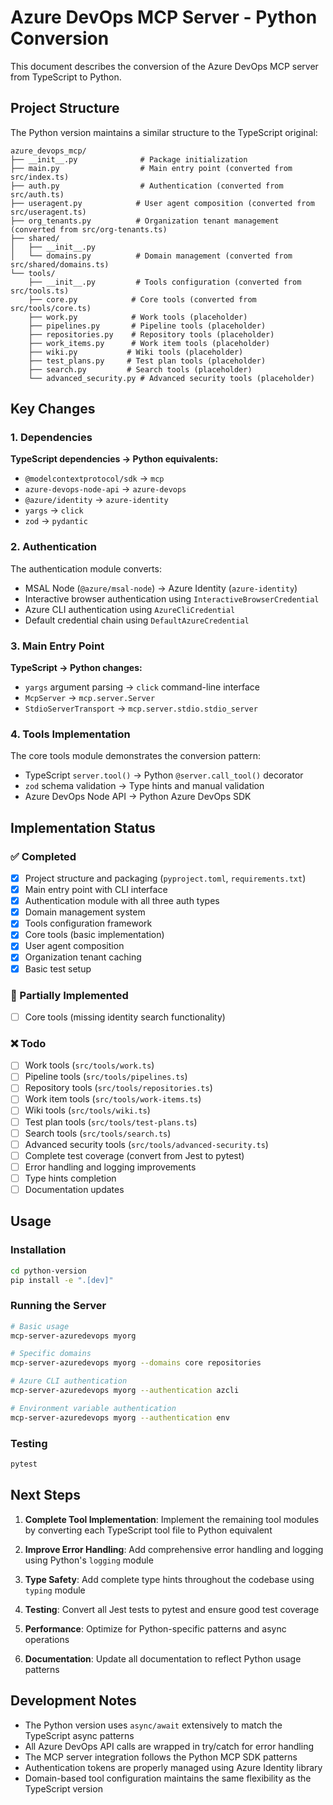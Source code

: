 # Azure DevOps MCP Server - Python Conversion

This document describes the conversion of the Azure DevOps MCP server from TypeScript to Python.

## Project Structure

The Python version maintains a similar structure to the TypeScript original:

```
azure_devops_mcp/
├── __init__.py              # Package initialization
├── main.py                  # Main entry point (converted from src/index.ts)
├── auth.py                  # Authentication (converted from src/auth.ts)  
├── useragent.py            # User agent composition (converted from src/useragent.ts)
├── org_tenants.py          # Organization tenant management (converted from src/org-tenants.ts)
├── shared/
│   ├── __init__.py
│   └── domains.py          # Domain management (converted from src/shared/domains.ts)
└── tools/
    ├── __init__.py         # Tools configuration (converted from src/tools.ts)
    ├── core.py            # Core tools (converted from src/tools/core.ts)
    ├── work.py            # Work tools (placeholder)
    ├── pipelines.py       # Pipeline tools (placeholder)
    ├── repositories.py    # Repository tools (placeholder)
    ├── work_items.py      # Work item tools (placeholder)
    ├── wiki.py           # Wiki tools (placeholder)
    ├── test_plans.py     # Test plan tools (placeholder)
    ├── search.py         # Search tools (placeholder)
    └── advanced_security.py # Advanced security tools (placeholder)
```

## Key Changes

### 1. Dependencies

**TypeScript dependencies → Python equivalents:**
- `@modelcontextprotocol/sdk` → `mcp`
- `azure-devops-node-api` → `azure-devops`
- `@azure/identity` → `azure-identity`
- `yargs` → `click`
- `zod` → `pydantic`

### 2. Authentication

The authentication module converts:
- MSAL Node (`@azure/msal-node`) → Azure Identity (`azure-identity`)
- Interactive browser authentication using `InteractiveBrowserCredential`
- Azure CLI authentication using `AzureCliCredential`
- Default credential chain using `DefaultAzureCredential`

### 3. Main Entry Point

**TypeScript → Python changes:**
- `yargs` argument parsing → `click` command-line interface
- `McpServer` → `mcp.server.Server`
- `StdioServerTransport` → `mcp.server.stdio.stdio_server`

### 4. Tools Implementation

The core tools module demonstrates the conversion pattern:
- TypeScript `server.tool()` → Python `@server.call_tool()` decorator
- `zod` schema validation → Type hints and manual validation
- Azure DevOps Node API → Python Azure DevOps SDK

## Implementation Status

### ✅ Completed
- [x] Project structure and packaging (`pyproject.toml`, `requirements.txt`)
- [x] Main entry point with CLI interface
- [x] Authentication module with all three auth types
- [x] Domain management system
- [x] Tools configuration framework
- [x] Core tools (basic implementation)
- [x] User agent composition
- [x] Organization tenant caching
- [x] Basic test setup

### 🚧 Partially Implemented
- [ ] Core tools (missing identity search functionality)

### ❌ Todo
- [ ] Work tools (`src/tools/work.ts`)
- [ ] Pipeline tools (`src/tools/pipelines.ts`)
- [ ] Repository tools (`src/tools/repositories.ts`)  
- [ ] Work item tools (`src/tools/work-items.ts`)
- [ ] Wiki tools (`src/tools/wiki.ts`)
- [ ] Test plan tools (`src/tools/test-plans.ts`)
- [ ] Search tools (`src/tools/search.ts`)
- [ ] Advanced security tools (`src/tools/advanced-security.ts`)
- [ ] Complete test coverage (convert from Jest to pytest)
- [ ] Error handling and logging improvements
- [ ] Type hints completion
- [ ] Documentation updates

## Usage

### Installation

```bash
cd python-version
pip install -e ".[dev]"
```

### Running the Server

```bash
# Basic usage
mcp-server-azuredevops myorg

# Specific domains
mcp-server-azuredevops myorg --domains core repositories

# Azure CLI authentication
mcp-server-azuredevops myorg --authentication azcli

# Environment variable authentication
mcp-server-azuredevops myorg --authentication env
```

### Testing

```bash
pytest
```

## Next Steps

1. **Complete Tool Implementation**: Implement the remaining tool modules by converting each TypeScript tool file to Python equivalent

2. **Improve Error Handling**: Add comprehensive error handling and logging using Python's `logging` module

3. **Type Safety**: Add complete type hints throughout the codebase using `typing` module

4. **Testing**: Convert all Jest tests to pytest and ensure good test coverage

5. **Performance**: Optimize for Python-specific patterns and async operations

6. **Documentation**: Update all documentation to reflect Python usage patterns

## Development Notes

- The Python version uses `async/await` extensively to match the TypeScript async patterns
- All Azure DevOps API calls are wrapped in try/catch for error handling
- The MCP server integration follows the Python MCP SDK patterns
- Authentication tokens are properly managed using Azure Identity library
- Domain-based tool configuration maintains the same flexibility as the TypeScript version